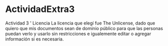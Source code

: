 # ActividadExtra3
Actividad 3 ' Licencia
La licencia que elegí fue The Unlicense, dado que quiero que mis documentos sean de dominio público para que las personas puedan verlo y usarlo sin restricciones e igualemente editar o agregar información si es necesaria.
